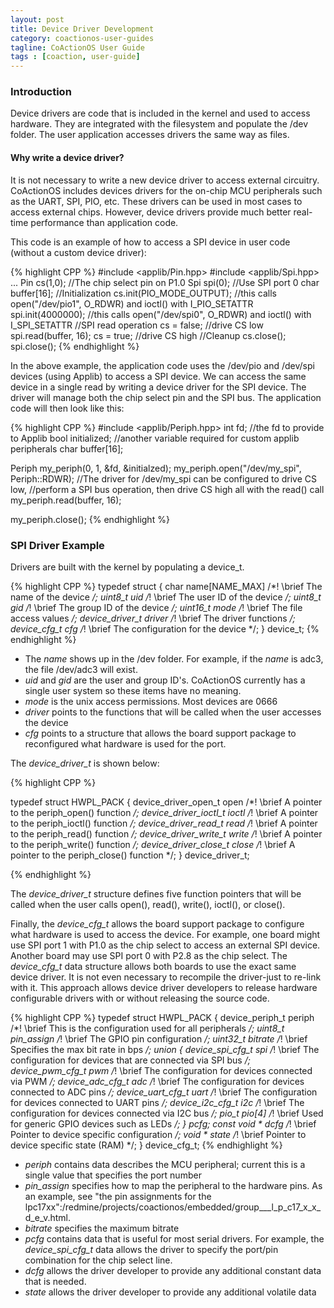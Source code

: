 ```yaml
---
layout: post
title: Device Driver Development
category: coactionos-user-guides
tagline: CoActionOS User Guide
tags : [coaction, user-guide]
---
```


### Introduction

Device drivers are code that is included in the kernel and used to access hardware.  They are integrated with the filesystem and populate the /dev folder.  The user application accesses drivers the same way as files.

#### Why write a device driver?

It is not necessary to write a new device driver to access external circuitry.  CoActionOS includes devices drivers for the on-chip MCU peripherals such as the UART, SPI, PIO, etc.  These drivers can be used in most cases to access external chips.  However, device drivers provide much better real-time performance than application code.

This code is an example of how to access a SPI device in user code (without a custom device driver):

{% highlight CPP %}
#include <applib/Pin.hpp>
#include <applib/Spi.hpp>
...
Pin cs(1,0); //The chip select pin on P1.0
Spi spi(0); //Use SPI port 0
char buffer[16];
//Initialization
cs.init(PIO_MODE_OUTPUT); //this calls open("/dev/pio1", O_RDWR) and ioctl() with I_PIO_SETATTR
spi.init(4000000); //this calls open("/dev/spi0", O_RDWR) and ioctl() with I_SPI_SETATTR
//SPI read operation
cs = false; //drive CS low
spi.read(buffer, 16);
cs = true; //drive CS high
//Cleanup
cs.close();
spi.close();
{% endhighlight %}

In the above example, the application code uses the /dev/pio and /dev/spi devices (using Applib) to access a SPI device.  We can access the same device in a single read by writing a device driver for the SPI device.  The driver will manage both the chip select pin and the SPI bus.  The application code will then look like this:

{% highlight CPP %}
#include <applib/Periph.hpp>
int fd; //the fd to provide to Applib
bool initialized; //another variable required for custom applib peripherals
char buffer[16];

Periph my_periph(0, 1, &fd, &initialzed);
my_periph.open("/dev/my_spi", Periph::RDWR);
//The driver for /dev/my_spi can be configured to drive CS low, 
//perform a SPI bus operation, then drive CS high all with the read() call
my_periph.read(buffer, 16);

my_periph.close();
{% endhighlight %}

### SPI Driver Example

Drivers are built with the kernel by populating a device_t.

{% highlight CPP %}
typedef struct {
	char name[NAME_MAX] /*! \brief The name of the device */;
	uint8_t uid /*! \brief The user ID of the device */;
	uint8_t gid /*! \brief The group ID of the device */;
	uint16_t mode /*! \brief The file access values */;
	device_driver_t driver /*! \brief The driver functions */;
	device_cfg_t cfg /*! \brief The configuration for the device */;
} device_t;
{% endhighlight %}

* The _name_ shows up in the /dev folder.  For example, if the _name_ is adc3, the file /dev/adc3 will exist.
* _uid_ and _gid_ are the user and group ID's.  CoActionOS currently has a single user system so these items have no meaning.
* _mode_ is the unix access permissions.  Most devices are 0666
* _driver_ points to the functions that will be called when the user accesses the device
* _cfg_ points to a structure that allows the board support package to reconfigured what hardware is used for the port.

The _device_driver_t_ is shown below:

{% highlight CPP %}

typedef struct HWPL_PACK {
	device_driver_open_t open /*! \brief A pointer to the periph_open() function */;
	device_driver_ioctl_t ioctl /*! \brief A pointer to the periph_ioctl() function */;
	device_driver_read_t read /*! \brief A pointer to the periph_read() function */;
	device_driver_write_t write /*! \brief A pointer to the periph_write() function */;
	device_driver_close_t close /*! \brief A pointer to the periph_close() function */;
} device_driver_t;

{% endhighlight %}

The _device_driver_t_ structure defines five function pointers that will be called when the user calls open(), read(), write(), ioctl(), or close().

Finally, the _device_cfg_t_ allows the board support package to configure what hardware is used to access the device.  For example, one board might use SPI port 1 with P1.0 as the chip select to access an external SPI device.  Another board may use SPI port 0 with P2.8 as the chip select.  The _device_cfg_t_ data structure allows both boards to use the exact same device driver.  It is not even necessary to recompile the driver-just to re-link with it. This approach allows device driver developers to release hardware configurable drivers with or without releasing the source code.

{% highlight CPP %}
typedef struct HWPL_PACK {
	device_periph_t periph /*! \brief This is the configuration used for all peripherals */;
	uint8_t pin_assign /*! \brief The GPIO pin configuration */;
	uint32_t bitrate /*! \brief Specifies the max bit rate in bps */;
	union {
		device_spi_cfg_t spi /*! \brief The configuration for devices that are connected via SPI bus */;
		device_pwm_cfg_t pwm /*! \brief The configuration for devices connected via PWM */;
		device_adc_cfg_t adc /*! \brief The configuration for devices connected to ADC pins */;
		device_uart_cfg_t uart /*! \brief The configuration for devices connected to UART pins */;
		device_i2c_cfg_t i2c /*! \brief The configuration for devices connected via I2C bus */;
		pio_t pio[4] /*! \brief Used for generic GPIO devices such as LEDs */;
	} pcfg;
	const void * dcfg /*! \brief Pointer to device specific configuration */;
	void * state /*! \brief Pointer to device specific state (RAM) */;
} device_cfg_t;
{% endhighlight %}

* _periph_ contains data describes the MCU peripheral; current this is a single value that specifies the port number
* _pin_assign_ specifies how to map the peripheral to the hardware pins.  As an example, see "the pin assignments for the lpc17xx":/redmine/projects/coactionos/embedded/group___l_p_c17_x_x_d_e_v.html.
* _bitrate_ specifies the maximum bitrate
* _pcfg_ contains data that is useful for most serial drivers.  For example, the _device_spi_cfg_t_ data allows the driver to specify the port/pin combination for the chip select line.
* _dcfg_ allows the driver developer to provide any additional constant data that is needed.
* _state_ allows the driver developer to provide any additional volatile data